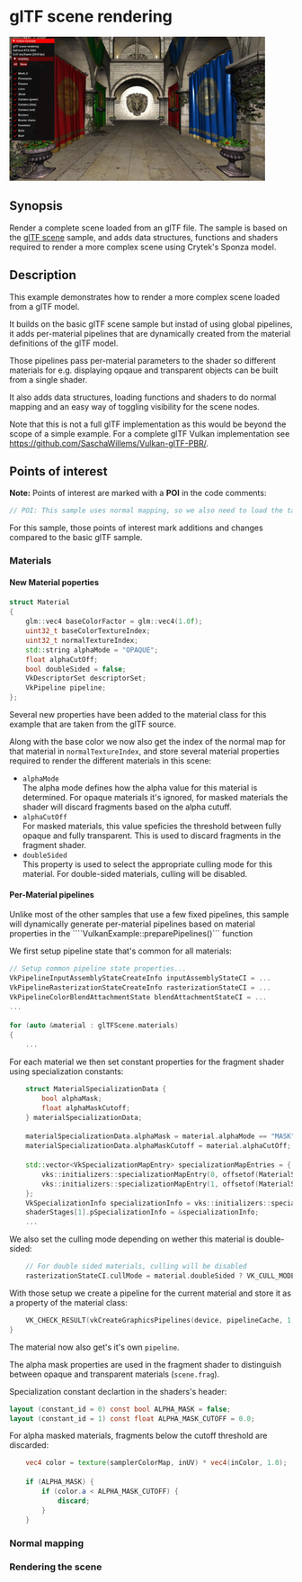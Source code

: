 # glTF scene rendering

<img src="../../screenshots/gltf_scene.jpg" height="256px">

## Synopsis

Render a complete scene loaded from an glTF file. The sample is based on the [glTF scene](../gltfscene) sample, and adds data structures, functions and shaders required to render a more complex scene using Crytek's Sponza model.

## Description

This example demonstrates how to render a more complex scene loaded from a glTF model.

It builds on the basic glTF scene sample but instad of using global pipelines, it adds per-material pipelines that are dynamically created from the material definitions of the glTF model.

Those pipelines pass per-material parameters to the shader so different materials for e.g. displaying opqaue and transparent objects can be built from a single shader.

It also adds data structures, loading functions and shaders to do normal mapping and an easy way of toggling visibility for the scene nodes.

Note that this is not a full glTF implementation as this would be beyond the scope of a simple example. For a complete glTF Vulkan implementation see https://github.com/SaschaWillems/Vulkan-glTF-PBR/.

## Points of interest

**Note:** Points of interest are marked with a **POI** in the code comments:

```cpp
// POI: This sample uses normal mapping, so we also need to load the tangents from the glTF file
```

For this sample, those points of interest mark additions and changes compared to the basic glTF sample.

### Materials 

#### New Material poperties

```cpp
struct Material 
{
	glm::vec4 baseColorFactor = glm::vec4(1.0f);
	uint32_t baseColorTextureIndex;
	uint32_t normalTextureIndex;
	std::string alphaMode = "OPAQUE";
	float alphaCutOff;
	bool doubleSided = false;
	VkDescriptorSet descriptorSet;
	VkPipeline pipeline;
};
```

Several new properties have been added to the material class for this example that are taken from the glTF source.

Along with the base color we now also get the index of the normal map for that material in ```normalTextureIndex```, and store several material properties required to render the different materials in this scene:

- ```alphaMode```<br/>
The alpha mode defines how the alpha value for this material is determined. For opaque materials it's ignored, for masked materials the shader will discard fragments based on the alpha cutuff.
- ```alphaCutOff```<br/>
For masked materials, this value speficies the threshold between fully opaque and fully transparent. This is used to discard fragments in the fragment shader.
- ```doubleSided```<br/>
This property is used to select the appropriate culling mode for this material. For double-sided materials, culling will be disabled.

#### Per-Material pipelines

Unlike most of the other samples that use a few fixed pipelines, this sample will dynamically generate per-material pipelines based on material properties in the ````VulkanExample::preparePipelines()``` function

We first setup pipeline state that's common for all materials:

```cpp
// Setup common pipeline state properties...
VkPipelineInputAssemblyStateCreateInfo inputAssemblyStateCI = ...
VkPipelineRasterizationStateCreateInfo rasterizationStateCI = ...
VkPipelineColorBlendAttachmentState blendAttachmentStateCI = ...
...

for (auto &material : glTFScene.materials) 
{
	...
```

For each material we then set constant properties for the fragment shader using specialization constants:

```cpp
	struct MaterialSpecializationData {
		bool alphaMask;
		float alphaMaskCutoff;
	} materialSpecializationData;

	materialSpecializationData.alphaMask = material.alphaMode == "MASK";
	materialSpecializationData.alphaMaskCutoff = material.alphaCutOff;

	std::vector<VkSpecializationMapEntry> specializationMapEntries = {
		vks::initializers::specializationMapEntry(0, offsetof(MaterialSpecializationData, alphaMask), sizeof(MaterialSpecializationData::alphaMask)),
		vks::initializers::specializationMapEntry(1, offsetof(MaterialSpecializationData, alphaMaskCutoff), sizeof(MaterialSpecializationData::alphaMaskCutoff)),
	};
	VkSpecializationInfo specializationInfo = vks::initializers::specializationInfo(specializationMapEntries, sizeof(materialSpecializationData), &materialSpecializationData);
	shaderStages[1].pSpecializationInfo = &specializationInfo;
	...
```

We also set the culling mode depending on wether this material is double-sided:

```cpp
	// For double sided materials, culling will be disabled
	rasterizationStateCI.cullMode = material.doubleSided ? VK_CULL_MODE_NONE : VK_CULL_MODE_BACK_BIT;
```

With those setup we create a pipeline for the current material and store it as a property of the material class:

```cpp
	VK_CHECK_RESULT(vkCreateGraphicsPipelines(device, pipelineCache, 1, &pipelineCI, nullptr, &material.pipeline));
}
```

The material now also get's it's own ```pipeline```.

The alpha mask properties are used in the fragment shader to distinguish between opaque and transparent materials (```scene.frag```).

Specialization constant declartion in the shaders's header:

```glsl
layout (constant_id = 0) const bool ALPHA_MASK = false;
layout (constant_id = 1) const float ALPHA_MASK_CUTOFF = 0.0;
```

For alpha masked materials, fragments below the cutoff threshold are discarded:

```glsl
	vec4 color = texture(samplerColorMap, inUV) * vec4(inColor, 1.0);

	if (ALPHA_MASK) {
		if (color.a < ALPHA_MASK_CUTOFF) {
			discard;
		}
	}
```

### Normal mapping




### Rendering the scene